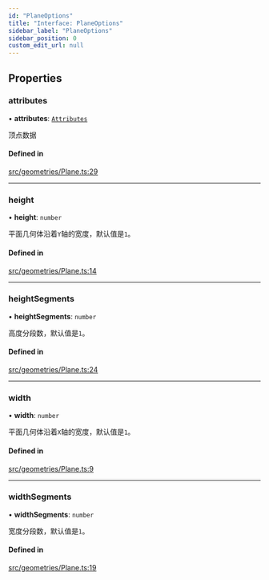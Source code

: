 ```yaml
---
id: "PlaneOptions"
title: "Interface: PlaneOptions"
sidebar_label: "PlaneOptions"
sidebar_position: 0
custom_edit_url: null
---
```


## Properties

### attributes

• **attributes**: [`Attributes`](Attributes.md)

顶点数据

#### Defined in

[src/geometries/Plane.ts:29](https://github.com/sakitam-gis/vis-engine/blob/7cb4094/src/geometries/Plane.ts#L29)

___

### height

• **height**: `number`

平面几何体沿着`Y`轴的宽度，默认值是`1`。

#### Defined in

[src/geometries/Plane.ts:14](https://github.com/sakitam-gis/vis-engine/blob/7cb4094/src/geometries/Plane.ts#L14)

___

### heightSegments

• **heightSegments**: `number`

高度分段数，默认值是`1`。

#### Defined in

[src/geometries/Plane.ts:24](https://github.com/sakitam-gis/vis-engine/blob/7cb4094/src/geometries/Plane.ts#L24)

___

### width

• **width**: `number`

平面几何体沿着`X`轴的宽度，默认值是`1`。

#### Defined in

[src/geometries/Plane.ts:9](https://github.com/sakitam-gis/vis-engine/blob/7cb4094/src/geometries/Plane.ts#L9)

___

### widthSegments

• **widthSegments**: `number`

宽度分段数，默认值是`1`。

#### Defined in

[src/geometries/Plane.ts:19](https://github.com/sakitam-gis/vis-engine/blob/7cb4094/src/geometries/Plane.ts#L19)
